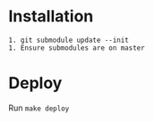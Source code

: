 # Installation

```
1. git submodule update --init
1. Ensure submodules are on master
```

# Deploy

Run `make deploy`


